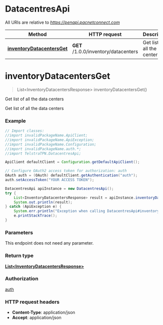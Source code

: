# DatacentresApi

All URIs are relative to *https://penapi.pacnetconnect.com*

Method | HTTP request | Description
------------- | ------------- | -------------
[**inventoryDatacentersGet**](DatacentresApi.md#inventoryDatacentersGet) | **GET** /1.0.0/inventory/datacenters | Get list of all the data centers


<a name="inventoryDatacentersGet"></a>
# **inventoryDatacentersGet**
> List&lt;InventoryDatacentersResponse&gt; inventoryDatacentersGet()

Get list of all the data centers

Get list of all the data centers

### Example
```java
// Import classes:
//import invalidPackageName.ApiClient;
//import invalidPackageName.ApiException;
//import invalidPackageName.Configuration;
//import invalidPackageName.auth.*;
//import TelstraTPN.DatacentresApi;

ApiClient defaultClient = Configuration.getDefaultApiClient();

// Configure OAuth2 access token for authorization: auth
OAuth auth = (OAuth) defaultClient.getAuthentication("auth");
auth.setAccessToken("YOUR ACCESS TOKEN");

DatacentresApi apiInstance = new DatacentresApi();
try {
    List<InventoryDatacentersResponse> result = apiInstance.inventoryDatacentersGet();
    System.out.println(result);
} catch (ApiException e) {
    System.err.println("Exception when calling DatacentresApi#inventoryDatacentersGet");
    e.printStackTrace();
}
```

### Parameters
This endpoint does not need any parameter.

### Return type

[**List&lt;InventoryDatacentersResponse&gt;**](InventoryDatacentersResponse.md)

### Authorization

[auth](../README.md#auth)

### HTTP request headers

 - **Content-Type**: application/json
 - **Accept**: application/json

